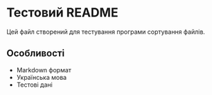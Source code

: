 # Тестовий README

Цей файл створений для тестування програми сортування файлів.

## Особливості

- Markdown формат
- Українська мова
- Тестові дані